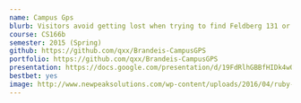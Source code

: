 ```yaml
---
name: Campus Gps
blurb: Visitors avoid getting lost when trying to find Feldberg 131 or Gzag 124
course: CS166b
semester: 2015 (Spring)
github: https://github.com/qxx/Brandeis-CampusGPS
portfolio: https://github.com/qxx/Brandeis-CampusGPS
presentation: https://docs.google.com/presentation/d/19FdRlhGBBfHIDk4wQVIjUNTLJOSXHVl4KQO0-zmPO5k/edit?usp=sharing
bestbet: yes
image: http://www.newpeaksolutions.com/wp-content/uploads/2016/04/ruby-on-rails.jpg
---
```

